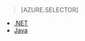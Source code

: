 > [AZURE.SELECTOR]
- [.NET](../articles/storage/storage-client-side-encryption.md)
- [Java](../articles/storage/storage-client-side-encryption-java.md)






